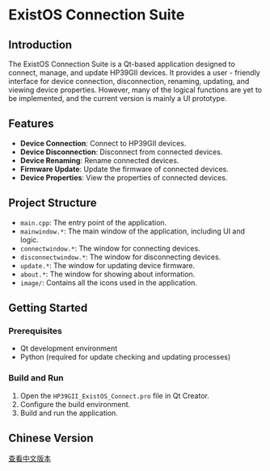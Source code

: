 # ExistOS Connection Suite

## Introduction
The ExistOS Connection Suite is a Qt-based application designed to connect, manage, and update HP39GII devices. It provides a user - friendly interface for device connection, disconnection, renaming, updating, and viewing device properties. However, many of the logical functions are yet to be implemented, and the current version is mainly a UI prototype.

## Features
- **Device Connection**: Connect to HP39GII devices.
- **Device Disconnection**: Disconnect from connected devices.
- **Device Renaming**: Rename connected devices.
- **Firmware Update**: Update the firmware of connected devices.
- **Device Properties**: View the properties of connected devices.

## Project Structure
- `main.cpp`: The entry point of the application.
- `mainwindow.*`: The main window of the application, including UI and logic.
- `connectwindow.*`: The window for connecting devices.
- `disconnectwindow.*`: The window for disconnecting devices.
- `update.*`: The window for updating device firmware.
- `about.*`: The window for showing about information.
- `image/`: Contains all the icons used in the application.

## Getting Started
### Prerequisites
- Qt development environment
- Python (required for update checking and updating processes)

### Build and Run
1. Open the `HP39GII_ExistOS_Connect.pro` file in Qt Creator.
2. Configure the build environment.
3. Build and run the application.

## Chinese Version
[查看中文版本](README_CN.md)